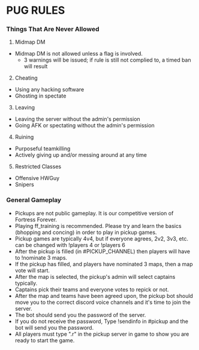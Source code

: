# PUG RULES

### Things That Are Never Allowed

1. Midmap DM
  - Midmap DM is not allowed unless a flag is involved. 
  	- 3 warnings will be issued; if rule is still not complied to, a timed ban will result
2. Cheating
  - Using any hacking software
  - Ghosting in spectate
3. Leaving
  - Leaving the server without the admin's permission
  - Going AFK or spectating without the admin's permission
4. Ruining
  - Purposeful teamkilling
  - Actively giving up and/or messing around at any time
5. Restricted Classes
  - Offensive HWGuy
  - Snipers
  
### General Gameplay

- Pickups are not public gameplay. It is our competitive version of Fortress Forever.
- Playing ff_training is recommended. Please try and learn the basics (bhopping and concing) in order to play in pickup games.
- Pickup games are typically 4v4, but if everyone agrees, 2v2, 3v3, etc. can be changed with !players 4 or !players 6
- After the pickup is filled (in #PICKUP_CHANNEL) then players will have to !nominate 3 maps.
- If the pickup has filled, and players have nominated 3 maps, then a map vote will start.
- After the map is selected, the pickup's admin will select captains typically.
- Captains pick their teams and everyone votes to repick or not.
- After the map and teams have been agreed upon, the pickup bot should move you to the correct discord voice channels and it's time to join the server.
- The bot should send you the password of the server.
- If you do not receive the password, Type !sendinfo in #pickup and the bot will send you the password.
- All players must type ".r" in the pickup server in game to show you are ready to start the game.